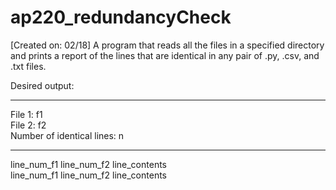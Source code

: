 # ap220_redundancyCheck
[Created on: 02/18] A program that reads all the files in a specified directory and prints a report of the lines that are identical in any pair of .py, .csv, and .txt files.

Desired output:

************************************
File 1: f1<br>
File 2: f2<br>
Number of identical lines: n
*************************************
line_num_f1 line_num_f2 line_contents<br>
line_num_f1 line_num_f2 line_contents

